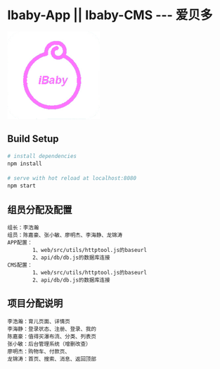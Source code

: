 Ibaby-App || Ibaby-CMS --- 爱贝多
======
![Ibaby[爱贝多]](https://github.com/DayseHan/Ibaby/raw/dev/Ibaby/web/src/assets/images/qweq.fw.png)

## Build Setup

``` bash
# install dependencies
npm install

# serve with hot reload at localhost:8080
npm start

```

## 组员分配及配置
```
组长：李浩瀚
组员：陈嘉豪、张小敏、廖明杰、李海静、龙锦涛
APP配置：
     	1、web/src/utils/httptool.js的baseurl
     	2、api/db/db.js的数据库连接
CMS配置：
	    1、web/src/utils/httptool.js的baseurl
     	2、api/db/db.js的数据库连接
```

## 项目分配说明
```
李浩瀚：育儿页面、详情页
李海静：登录状态、注册、登录、我的
陈嘉豪：值得买瀑布流、分类、列表页
张小敏：后台管理系统（增删改查）
廖明杰：购物车、付款页、
龙锦涛：首页、搜索、消息、返回顶部
```